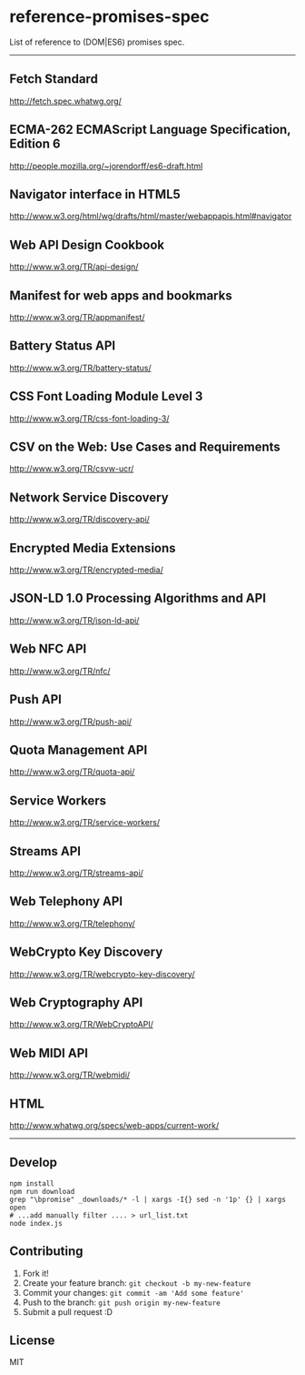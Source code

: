 # reference-promises-spec

List of reference to (DOM|ES6) promises spec.

----

## Fetch Standard
http://fetch.spec.whatwg.org/

## ECMA-262 ECMAScript Language Specification, Edition 6
http://people.mozilla.org/~jorendorff/es6-draft.html

## Navigator interface in HTML5
http://www.w3.org/html/wg/drafts/html/master/webappapis.html#navigator

## Web API Design Cookbook
http://www.w3.org/TR/api-design/

## Manifest for web apps and bookmarks
http://www.w3.org/TR/appmanifest/

## Battery Status API
http://www.w3.org/TR/battery-status/

## CSS Font Loading Module Level 3
http://www.w3.org/TR/css-font-loading-3/

## CSV on the Web: Use Cases and Requirements
http://www.w3.org/TR/csvw-ucr/

## Network Service Discovery
http://www.w3.org/TR/discovery-api/

## Encrypted Media Extensions
http://www.w3.org/TR/encrypted-media/

## JSON-LD 1.0 Processing Algorithms and API
http://www.w3.org/TR/json-ld-api/

## Web NFC API
http://www.w3.org/TR/nfc/

## Push API
http://www.w3.org/TR/push-api/

## Quota Management API
http://www.w3.org/TR/quota-api/

## Service Workers
http://www.w3.org/TR/service-workers/

## Streams API
http://www.w3.org/TR/streams-api/

## Web Telephony API
http://www.w3.org/TR/telephony/

## WebCrypto Key Discovery
http://www.w3.org/TR/webcrypto-key-discovery/

## Web Cryptography API
http://www.w3.org/TR/WebCryptoAPI/

## Web MIDI API
http://www.w3.org/TR/webmidi/

## HTML
http://www.whatwg.org/specs/web-apps/current-work/


----


## Develop

```
npm install
npm run download
grep "\bpromise" _downloads/* -l | xargs -I{} sed -n '1p' {} | xargs open
# ...add manually filter .... > url_list.txt
node index.js
```


## Contributing

1. Fork it!
2. Create your feature branch: `git checkout -b my-new-feature`
3. Commit your changes: `git commit -am 'Add some feature'`
4. Push to the branch: `git push origin my-new-feature`
5. Submit a pull request :D

## License

MIT